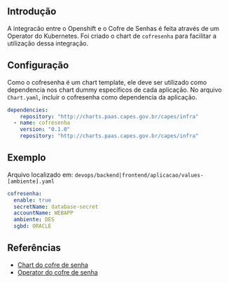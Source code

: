 ## Introdução

A integracão entre o Openshift e o Cofre de Senhas é feita através de um Operator do Kubernetes.
Foi criado o chart de `cofresenha` para facilitar a utilização dessa integração.


## Configuração
Como o cofresenha é um chart template, ele deve ser utilizado como dependencia nos chart dummy específicos de cada aplicação. No arquivo `Chart.yaml`, incluir o cofresenha como dependencia da aplicação.
```yaml
dependencies:
    repository: "http://charts.paas.capes.gov.br/capes/infra"
  - name: cofresenha
    version: "0.1.0"
    repository: "http://charts.paas.capes.gov.br/capes/infra"

```

## Exemplo

Arquivo localizado em: `devops/backend|frontend/aplicacao/values-[ambiente].yaml`

```yaml
cofresenha:
  enable: true
  secretName: database-secret
  accountName: WEBAPP
  ambiente: DES
  sgbd: ORACLE
```


## Referências
- [Chart do cofre de senha](https://git.capes.gov.br/cgs/DEVOPS/helm/chart-cofresenha)
- [Operator do cofre de senha](https://git.capes.gov.br/cgs/DEVOPS/helm/chart-cofresenha-operator)